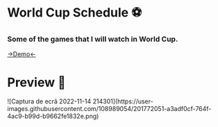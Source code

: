<h1> World Cup Schedule ⚽ </h1>

<h3> Some of the games that I will watch in World Cup.</h3>
<a href="https://inaciohugo.github.io/WorldCupSchedule/" target=“_blank”>->Demo<-</a>
<h1> Preview 👀 </h1>
![Captura de ecrã 2022-11-14 214301](https://user-images.githubusercontent.com/108989054/201772051-a3adf0cf-764f-4ac9-b99d-b9662fe1832e.png)
